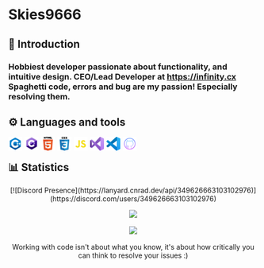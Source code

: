 #  Skies9666


## 📃 Introduction
### Hobbiest developer passionate about functionality, and intuitive design. CEO/Lead Developer at https://infinity.cx<br>Spaghetti code, errors and bug are my passion! Especially resolving them.

## ⚙️ Languages and tools
<img style="margin-right: 5px" align="left" alt="C++" width="28px" src="icons/cpp.png" />
<img style="margin-right: 5px" align="left" alt="C#" width="28px" src="icons/c-logo-icon-28402.png" />
<img style="margin-right: 5px" align="left" alt="HTML5" width="28px" src="https://raw.githubusercontent.com/github/explore/80688e429a7d4ef2fca1e82350fe8e3517d3494d/topics/html/html.png" />
<img style="margin-right: 5px" align="left" alt="CSS3" width="28px" src="https://raw.githubusercontent.com/github/explore/80688e429a7d4ef2fca1e82350fe8e3517d3494d/topics/css/css.png" />
<img style="margin-right: 5px" align="left" alt="JavaScript" width="28px" src="https://raw.githubusercontent.com/vscode-icons/vscode-icons/master/icons/file_type_js.svg" />
<img style="margin-right: 5px" align="left" alt="Visual Studio" width="28px" src="icons/MSVC.png"/>
<img style="margin-right: 5px" align="left" alt="Visual Studio Code" src="https://raw.githubusercontent.com/github/explore/80688e429a7d4ef2fca1e82350fe8e3517d3494d/topics/visual-studio-code/visual-studio-code.png" width="28px">
<img style="margin-right: 5px" align="left" alt="GitHub" width="28px" src="icons/github.png"/>
<br>

## 📊 Statistics 
<p align="center">
  [![Discord Presence](https://lanyard.cnrad.dev/api/349626663103102976)](https://discord.com/users/349626663103102976)
</p>
<p align="center">
  <img width="400" src="https://github-readme-stats.vercel.app/api?username=Skies966&show_icons=true&theme=radical">
</p>
<p align="center">
  <img width="400" src="https://github-readme-stats.vercel.app/api/top-langs/?username=Skies966&layout=compact&theme=radical">
</p>
<p align="center">
    Working with code isn't about what you know, it's about how critically you can think to resolve your issues :)
</p>


